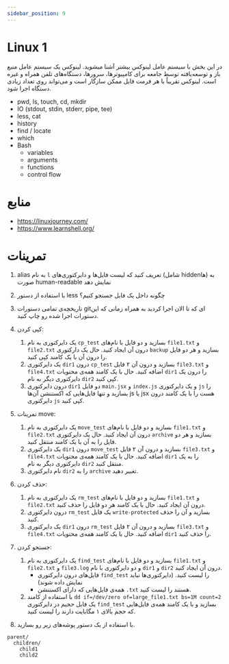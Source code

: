 ```yaml
---
sidebar_position: 9
---
```


# Linux 1

در این بخش با سیستم عامل لینوکس بیشتر آشنا میشوید. لینوکس یک سیستم عامل منبع باز و توسعه‌یافته توسط جامعه برای کامپیوترها، سرورها، دستگاه‌های تلفن همراه و غیره است. لینوکس تقریباً با هر فرمت فایل ممکن سازگار است و می‌تواند روی تعداد زیادی دستگاه اجرا شود.

- pwd, ls, touch, cd, mkdir
- IO (stdout, stdin, stderr, pipe, tee)
- less, cat
- history
- find / locate
- which
- Bash
  - variables
  - arguments
  - functions
  - control flow

# منابع

- https://linuxjourney.com/
- https://www.learnshell.org/

# تمرینات

1. alias به نام `l` تعریف کنید که لیست فایل‌ها و دایرکتوری‌های (شامل hiddenها) به صورت human-readable نمایش دهد
2. با استفاده از دستور less چگونه داخل یک فایل جستجو کنیم؟
3. تاریخچه‌ی تمامی دستورات gitای که تا الان اجرا کردید به همراه زمانی که این دستورات اجرا شده رو چاپ کنید.
4. کپی‌ کردن:
    1. یک دایرکتوری به نام `cp_test` بسازید و دو فایل با نام‌های `file1.txt` و `file2.txt` درون آن ایجاد کنید. حال یک دارکتوری `backup` بسازید و هر دو فایل را درون آن با یک کامند کپی کنید.
    2. یک دایرکتوری `dir1` درون `cp_test` بسازید و درون آن ۲ فایل `file3.txt` و `file4.txt` اضافه کنید. حال با یک کامند همه‌ی محتویات `dir1` را درون یک دایرکتوری دیگر به نام `dir2` کپی کنید.
    3. درون دایرکتوری `dir1` دو فایل `main.jsx` و `index.js‍` و یک دایرکتوری `js` را بسازید و تنها فایل‌هایی که اکستنشن آن‌ها js یا jsx هست را با یک کامند درون دایرکتوری `js` کپی کنید.
5. تمرینات move:

    1. یک دایرکتوری به نام `move_test` بسازید و دو فایل با نام‌های `file1.txt` و `file2.txt` درون آن ایجاد کنید. حال یک دایرکتوری `archive` بسازید و هر دو فایل را به آن با یک کامند منتقل کنید.
    2. یک دایرکتوری `dir1` درون `move_test` بسازید و درون آن ۲ فایل `file3.txt` و `file4.txt` اضافه کنید. حال با یک کامند همه‌ی محتویات `dir1` را به یک دایرکتوری دیگر به نام `dir2` منتقل کنید.
    3. نام دایرکتوری `dir2` را به `archive` تغییر دهید.

6. حذف کردن:
    1. یک دایرکتوری به نام `rm_test` بسازید و دو فایل با نام‌های `file1.txt` و `file2.txt` درون آن ایجاد کنید. حال با یک کامند هر دو فایل را حذف کنید.
    2. درون دایرکتوری `rm_test` یک فایل `write-protected` بسازید و آن را حذف کنید.
    3. یک دایرکتوری `dir1` درون `rm_test` بسازید و درون آن ۲ فایل `file3.txt` و `file4.txt` اضافه کنید. حال با یک کامند همه‌ی محتویات `dir1` را حذف کنید.
7. جستجو کردن:
    1. یک دایرکتوری به نام `find_test` بسازید و دو فایل با نام‌های `file1.txt` و `file2.txt` و `file3.log` و دو دایرکتوری با نام `dir1` و `dir2` درون آن ایجاد کنید.
        - فایل‌های درون دایرکتوری `find_test` را لیست کنید. (دایرکتوری‌ها نباید نمایش داده شوند)
        - همه‌ی فایل‌هایی که دارای اکستنشن `.txt` هستند را لیست کنید.
    2. با استفاده از کامند ‍`dd if=/dev/zero of=large_file1.txt bs=1M count=2` یک فایل حجیم در دایرکتوری `find_test` بسازید و با یک کامند همه‌ی فایل‌هایی که حجم بالای ۱ مگابایت دارند را لیست کنید.

8. با استفاده از یک دستور پوشه‌های زیر رو بسازید.

```
parent/
  children/
    child1
    child2
```
